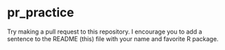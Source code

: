# pr_practice
Try making a pull request to this repository. I encourage you to add a sentence to the README (this) file with your name and favorite R package.
